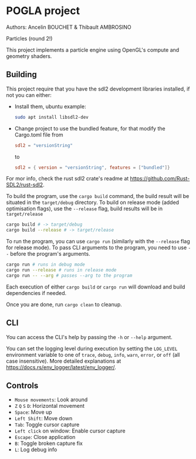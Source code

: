 # POGLA project
Authors: Ancelin BOUCHET & Thibault AMBROSINO

Particles (round 2!)

This project implements a particle engine using OpenGL's compute and geometry shaders.

## Building

This project require that you have the sdl2 development libraries installed, if not you can either:
- Install them, ubuntu example:
    ```sh
    sudo apt install libsdl2-dev
    ```
- Change project to use the bundled feature, for that modify the Cargo.toml file from
  ```toml
  sdl2 = "versionString"
  ```
  to
  ```toml
  sdl2 = { version = "versionString", features = ["bundled"]}
  ```

For mor info, check the rust sdl2 crate's readme at https://github.com/Rust-SDL2/rust-sdl2.

To build the program, use the `cargo build` command, the build result will be situated in the `target/debug` directory. To build on release mode (added optimisation flags), use the `--release` flag, build results will be in `target/release`
```sh
cargo build # -> target/debug
cargo build --release # -> target/release
```

To run the program, you can use `cargo run` (similarly with the `--release` flag for release mode). To pass CLI arguments to the program, you need to use `--` before the program's arguments.
```sh
cargo run # runs in debug mode
cargo run --release # runs in release mode
cargo run -- --arg # passes --arg to the program
```

Each execution of either `cargo build` or `cargo run` will download and build dependencies if needed.

Once you are done, run `cargo clean` to cleanup.

## CLI

You can access the CLI's help by passing the `-h` or `--help` argument.

You can set the logging level during execution by setting the `LOG_LEVEL` environment variable to one of `trace`, `debug`, `info`, `warn`, `error`, or `off` (all case insensitive). More detailed explanations at https://docs.rs/env_logger/latest/env_logger/.


## Controls

- `Mouse movements`: Look around
- `Z` `Q` `S` `D`: Horizontal movement
- `Space`: Move up
- `Left Shift`: Move down
- `Tab`: Toggle cursor capture
- `Left click` on window: Enable cursor capture
- `Escape`: Close application
- `B`: Toggle broken capture fix
- `L`: Log debug info

